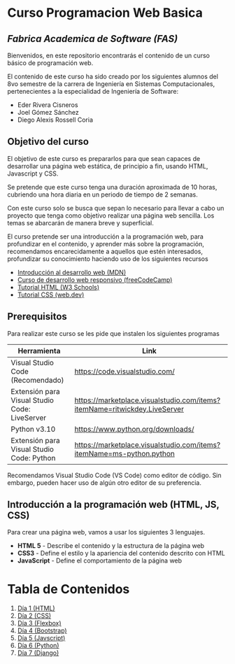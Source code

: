 # Curso Programacion Web Basica

## _Fabrica Academica de Software (FAS)_

Bienvenidos, en este repositorio encontrarás el contenido de un curso básico de programación web.

El contenido de este curso ha sido creado por los siguientes alumnos del 8vo semestre de la carrera de Ingeniería en Sistemas Computacionales, pertenecientes a la especialidad de Ingeniería de Software:

- Eder Rivera Cisneros
- Joel Gómez Sánchez
- Diego Alexis Rossell Coria

## Objetivo del curso

El objetivo de este curso es prepararlos para que sean capaces de desarrollar una página web estática, de principio a fin, usando HTML, Javascript y CSS.

Se pretende que este curso tenga una duración aproximada de 10 horas, cubriendo una hora diaria en un periodo de tiempo de 2 semanas.

Con este curso solo se busca que sepan lo necesario para llevar a cabo un proyecto que tenga como objetivo realizar una página web sencilla. Los temas se abarcarán de manera breve y superficial.

El curso pretende ser una introducción a la programación web, para profundizar en el contenido, y aprender más sobre la programación, recomendamos encarecidamente a aquellos que estén interesados, profundizar su conocimiento haciendo uso de los siguientes recursos

- [Introducción al desarrollo web (MDN)](https://developer.mozilla.org/es/docs/Learn)
- [Curso de desarrollo web responsivo (freeCodeCamp)](https://www.freecodecamp.org/learn/responsive-web-design/)
- [Tutorial HTML (W3 Schools)](https://www.w3schools.com/tags/default.asp)
- [Tutorial CSS (web.dev)](https://web.dev/learn/css/)

## Prerequisitos

Para realizar este curso se les pide que instalen los siguientes programas

| Herramienta                                   | Link                                                                      |
| --------------------------------------------- | ------------------------------------------------------------------------- |
| Visual Studio Code (Recomendado)              | https://code.visualstudio.com/                                            |
| Extensión para Visual Studio Code: LiveServer | https://marketplace.visualstudio.com/items?itemName=ritwickdey.LiveServer |
| Python v3.10                                  | https://www.python.org/downloads/                                         |
| Extensión para Visual Studio Code: Python     | https://marketplace.visualstudio.com/items?itemName=ms-python.python      |

Recomendamos Visual Studio Code (VS Code) como editor de código. Sin embargo, pueden hacer uso de algún otro editor de su preferencia.

## Introducción a la programación web (HTML, JS, CSS)

Para crear una página web, vamos a usar los siguientes 3 lenguajes.

- **HTML 5** - Describe el contenido y la estructura de la página web
- **CSS3** - Define el estilo y la apariencia del contenido descrito con HTML
- **JavaScript** - Define el comportamiento de la página web

# Tabla de Contenidos

1. [Día 1 (HTML)](dia1_html/Dia1.md)
2. [Día 2 (CSS)](dia2_css/Dia2.md)
3. [Día 3 (Flexbox)](dia3_css/Dia3.md)
4. [Día 4 (Bootstrap)](dia4_css/Dia4.md)
5. [Día 5 (Javscript)](dia5_js/Dia5.md)
6. [Día 6 (Python)](dia6_python/Dia6.md)
7. [Día 7 (Django)](dia7_django/Dia7.md)
